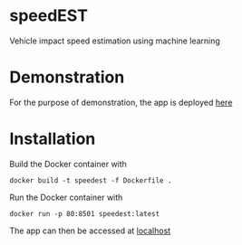 # speedEST
Vehicle impact speed estimation using machine learning

# Demonstration

For the purpose of demonstration, the app is deployed 
[here](http://speedest.pl)

# Installation

Build the Docker container with

`docker build -t speedest -f Dockerfile .`

Run the Docker container with

`docker run -p 80:8501 speedest:latest`

The app can then be accessed at 
[localhost](http://localhost)